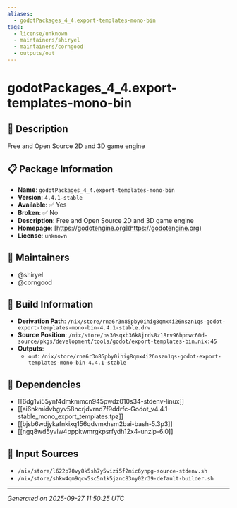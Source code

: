 ```yaml
---
aliases:
  - godotPackages_4_4.export-templates-mono-bin
tags:
  - license/unknown
  - maintainers/shiryel
  - maintainers/corngood
  - outputs/out
---
```


# godotPackages_4_4.export-templates-mono-bin

## 📝 Description

Free and Open Source 2D and 3D game engine

## 📋 Package Information

- **Name**: `godotPackages_4_4.export-templates-mono-bin`
- **Version**: `4.4.1-stable`
- **Available**: ✅ Yes
- **Broken**: ✅ No
- **Description**: Free and Open Source 2D and 3D game engine
- **Homepage**: [https://godotengine.org](https://godotengine.org)
- **License**: `unknown`
## 👥 Maintainers

- @shiryel
- @corngood


## 🔧 Build Information

- **Derivation Path**: `/nix/store/rna6r3n85pby0ihig8qmx4i26nszn1qs-godot-export-templates-mono-bin-4.4.1-stable.drv`
- **Source Position**: `/nix/store/ns30sqxb36k8jrds8z18rv96bpnwc60d-source/pkgs/development/tools/godot/export-templates-bin.nix:45`
- **Outputs**:
  - `out`:  `/nix/store/rna6r3n85pby0ihig8qmx4i26nszn1qs-godot-export-templates-mono-bin-4.4.1-stable`

## 🔗 Dependencies

- [[6dg1vi55ynf4dmkmmcn945pwdz010s34-stdenv-linux]]
- [[ai6nkmidvbgyv58ncrjdvrnd7f9ddrfc-Godot_v4.4.1-stable_mono_export_templates.tpz]]
- [[bjsb6wdjykafnkixq156qdvmxhsm2bai-bash-5.3p3]]
- [[ngq8wd5yvlw4pppkwmrgkpsrfydh12x4-unzip-6.0]]

## 📁 Input Sources

- `/nix/store/l622p70vy8k5sh7y5wizi5f2mic6ynpg-source-stdenv.sh`
- `/nix/store/shkw4qm9qcw5sc5n1k5jznc83ny02r39-default-builder.sh`

---
*Generated on 2025-09-27 11:50:25 UTC*

